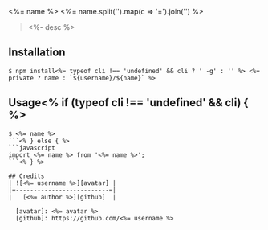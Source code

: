 <%= name %>
<%= name.split('').map(c => '=').join('') %>

> <%- desc %>

## Installation
```shell
$ npm install<%= typeof cli !== 'undefined' && cli ? ' -g' : '' %> <%= private ? name : `${username}/${name}` %>
```

## Usage<% if (typeof cli !== 'undefined' && cli) { %>
```shell
$ <%= name %>
```<% } else { %>
```javascript
import <%= name %> from '<%= name %>';
```<% } %>

## Credits
| ![<%= username %>][avatar] |
|=--------------------------=|
|   [<%= author %>][github]  |

  [avatar]: <%= avatar %>
  [github]: https://github.com/<%= username %>
